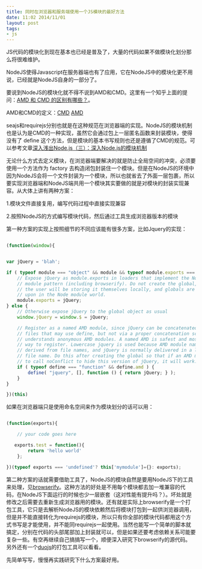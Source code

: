 ```yaml
---
title: 同时在浏览器和服务端使用一个JS模块的最好方法
date: 11:02 2014/11/01
layout: post
tags:
- js
---
```


JS代码的模块化到现在基本也已经是普及了，大量的代码如果不做模块化划分那么将很难维护。

NodeJS使得Javascript在服务器端也有了应用，它在NodeJS中的模块化更不用说，已经就是NodeJS自身的一部分了。

要说到NodeJS的模块化就不得不说到AMD和CMD。这里有一个知乎上面的提问：[AMD 和 CMD 的区别有哪些？](http://www.zhihu.com/question/20351507/answer/14859415)。

AMD和CMD的定义：[CMD](https://github.com/cmdjs/specification/blob/master/draft/module.md)
[AMD](https://github.com/amdjs/amdjs-api/wiki/AMD)

seajs和requirejs分别也就是在这种规范在浏览器端的实现。NodeJS的模块机制也是认为是CMD的一种实现，虽然它会通过包上一层匿名函数来封装模块，使得没有了 define 这个方法，但是模块的基本书写规则也还是遵循了CMD的规范。可以参考文章[深入浅出Node.js（三）：深入Node.js的模块机制](http://www.infoq.com/cn/articles/nodejs-module-mechanism)

无论什么方式去定义模块，在浏览器端要解决的就是防止全局空间的冲突，必须要使用一个方法作为 factory 去构造闭包封装住一个模块。但是在NodeJS的环境中因为NodeJS会将一个文件封装为一个模块，所以也就省去了外面一层包裹，所以要实现浏览器端和NodeJS端共用一个模块其实要做的就是对模块的封装实现兼容。从大体上讲有两种方案：

1.模块文件直接复用，编写代码过程中直接实现兼容

2.按照NodeJS的方式编写模块代码，然后通过工具生成浏览器版本的模块

第一种方案的实现上按照细节的不同应该能有很多方案，比如Jquery的实现：


```javascript

(function(window){


var jQuery = 'blah';

if ( typeof module === "object" && module && typeof module.exports === "object" ) {
    // Expose jQuery as module.exports in loaders that implement the Node
    // module pattern (including browserify). Do not create the global, since
    // the user will be storing it themselves locally, and globals are frowned
    // upon in the Node module world.
    module.exports = jQuery;
} else {
    // Otherwise expose jQuery to the global object as usual
    window.jQuery = window.$ = jQuery;

    // Register as a named AMD module, since jQuery can be concatenated with other
    // files that may use define, but not via a proper concatenation script that
    // understands anonymous AMD modules. A named AMD is safest and most robust
    // way to register. Lowercase jquery is used because AMD module names are
    // derived from file names, and jQuery is normally delivered in a lowercase
    // file name. Do this after creating the global so that if an AMD module wants
    // to call noConflict to hide this version of jQuery, it will work.
    if ( typeof define === "function" && define.amd ) {
        define( "jquery", [], function () { return jQuery; } );
    }
}

})(this)

```

如果在浏览器端只是使用命名空间来作为模块划分的话可以用：


```javascript

(function(exports){

    // your code goes here

   exports.test = function(){
        return 'hello world'
    };

})(typeof exports === 'undefined'? this['mymodule']={}: exports);
```

第二种方案的话就需要借助工具了，NodeJS的模块自然是要用NodeJS下的工具来处理，见[browserify](http://browserify.org/)。这种方法的好处是不用每个模块都去加一堆兼容的代码，在NodeJS下面运行的时候也少一层嵌套（这对性能有提升吗？）。坏处就是修改之后需要去重新生成浏览器用的模块。还有就是实际上browserify是一个打包工具，它只是去解析NodeJS的模块依赖然后将模块打包到一起供浏览器调用，但是并不能直接转化为requirejs的模块，所以只有你全部的模块代码都用这个方式书写是才能使用，并不能同requirejs一起使用。当然也能写一个简单的脚本就搞定，分别在代码的头部尾部加上封装就可以，但是如果还要考虑依赖关系可能要复杂一些。有空再继续自己搞搞写一个，顺便深入研究下browserify的源代码。另外还有一个[duojs](http://duojs.org/)的打包工具可以看看。

先简单写写，慢慢再实践研究下什么方案最好用。